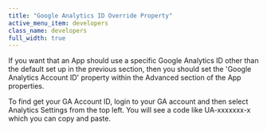 ```yaml
---
title: "Google Analytics ID Override Property"
active_menu_item: developers
class_name: developers
full_width: true
---
```



If you want that an App should use a specific Google Analytics ID other than the default set up in the previous section, then you should set the 'Google Analytics Account ID' property within the Advanced section of the App properties.

To find get your GA Account ID, login to your GA account and then select Analytics Settings from the top left. You will see a code like UA-xxxxxxx-x which you can copy and paste.

